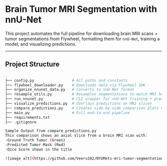 # Brain Tumor MRI Segmentation with nnU-Net

This project automates the full pipeline for downloading brain MRI scans + tumor segmentations from Flywheel, formatting them for `nnU-Net`, training a model, and visualizing predictions.

---

## Project Structure

```bash
.
├── config.py                 # All paths and constants
├── flywheel_downloader.py    # Downloads data via Flywheel SDK
├── organize_nnunet_data.py   # Converts to nnU-Net format
├── resample_utils.py         # Resamples segmentations to match MRI headers
├── run_nnunet.py             # CLI wrapper for nnU-Net training + prediction
├── visualize_predictions.py  # Overlays predictions on MRI slices
├── compare_predictions.py    # Creates side-by-side comparison plots w/ Dice scores
├── main.py                   # Full end-to-end pipeline
├── requirements.txt
├── .gitignore

Sample Output from compare_predictions.py
This comparison shows an axial slice from a brain MRI scan with:
-Ground Truth Tumor (Green)
-Predicted Tumor Mask (Red)
-Dice Score shown in the title

![image alt](https://github.com/Veeru102/NYUMets-mri-tumor-segmentation/blob/main/dice_comparison.png?raw=true)

